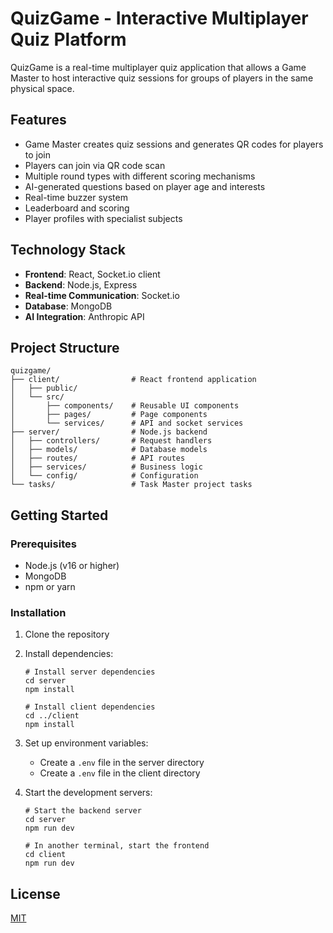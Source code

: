 # QuizGame - Interactive Multiplayer Quiz Platform

QuizGame is a real-time multiplayer quiz application that allows a Game Master to host interactive quiz sessions for groups of players in the same physical space.

## Features

- Game Master creates quiz sessions and generates QR codes for players to join
- Players can join via QR code scan
- Multiple round types with different scoring mechanisms
- AI-generated questions based on player age and interests
- Real-time buzzer system
- Leaderboard and scoring
- Player profiles with specialist subjects

## Technology Stack

- **Frontend**: React, Socket.io client
- **Backend**: Node.js, Express
- **Real-time Communication**: Socket.io
- **Database**: MongoDB
- **AI Integration**: Anthropic API

## Project Structure

```
quizgame/
├── client/                # React frontend application
│   ├── public/
│   └── src/
│       ├── components/    # Reusable UI components
│       ├── pages/         # Page components
│       └── services/      # API and socket services
├── server/                # Node.js backend
│   ├── controllers/       # Request handlers
│   ├── models/            # Database models
│   ├── routes/            # API routes
│   ├── services/          # Business logic
│   └── config/            # Configuration
└── tasks/                 # Task Master project tasks
```

## Getting Started

### Prerequisites

- Node.js (v16 or higher)
- MongoDB
- npm or yarn

### Installation

1. Clone the repository
2. Install dependencies:
   ```
   # Install server dependencies
   cd server
   npm install

   # Install client dependencies
   cd ../client
   npm install
   ```

3. Set up environment variables:
   - Create a `.env` file in the server directory
   - Create a `.env` file in the client directory

4. Start the development servers:
   ```
   # Start the backend server
   cd server
   npm run dev

   # In another terminal, start the frontend
   cd client
   npm run dev
   ```

## License

[MIT](LICENSE)
